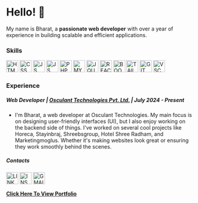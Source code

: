 

# Hello! :wave:

My name is Bharat, a **passionate web developer** with over a year of experience in building scalable and efficient applications.

### Skills

<img src="https://camo.githubusercontent.com/75ab5b636232fd92b8985580ab14beba71b66da93c3ee31059ae89011a0c3c68/68747470733a2f2f696d672e69636f6e73382e636f6d2f636f6c6f722f3234302f3030303030302f68746d6c2d352e706e67" alt="HTML" width="32" height="32"> 
<img src="https://camo.githubusercontent.com/c2ae7e98c2fcb10a72e2955efaf601b4c49b91270c77fd725225fd1e4a56ace3/68747470733a2f2f696d672e69636f6e73382e636f6d2f636f6c6f722f3234302f3030303030302f637373332e706e67" alt="CSS" width="32" height="32"> 
<img src="https://camo.githubusercontent.com/3dab5bb375d7031a79075e40135fae072a49743ac84fc31cc4c05afaf492d76c/68747470733a2f2f696d672e69636f6e73382e636f6d2f636f6c6f722f3234302f3030303030302f6a6176617363726970742e706e67" alt="JS" width="32" height="32"> 
<img src="https://i.pinimg.com/736x/ee/f9/cc/eef9cc31640aa9fa8790c8a4d02718e3.jpg" alt="JS" width="32" height="32"> 
<img src="https://cdn-icons-png.flaticon.com/512/5968/5968332.png" alt="PHP" width="32" height="32"> <img src="https://img.icons8.com/?size=256&id=UFXRpPFebwa2&format=png" alt="MYSQL" width="32" height="32"> <img src="https://cdn.iconscout.com/icon/free/png-256/free-jquery-3628863-3030003.png?f=webp&w=256" alt="JQUERY" width="32" height="32">  <img src="https://cdn0.iconfinder.com/data/icons/logos-brands-in-colors/128/react_color-512.png" alt="REACT" width="32" height="32"> <img src="https://img.icons8.com/?size=256&id=PndQWK6M1Hjo&format=png" alt="BOOTSTRAP" width="32" height="32"> <img src="https://img.icons8.com/?size=256&id=4PiNHtUJVbLs&format=png" alt="TAILWINDCSS" width="32" height="32"> <img src="https://img.icons8.com/?size=256&id=20906&format=png" alt="GIT" width="32" height="32"> <img src="https://img.icons8.com/?size=256&id=9OGIyU8hrxW5&format=png" alt="VSCODE" width="32" height="32">

### Experience

##### Web Developer | [Osculant Technologies Pvt. Ltd.](https://osculant.in/) | July 2024 - Present

- I'm Bharat, a web developer at Osculant Technologies. My main focus is on designing user-friendly interfaces (UI), but I also enjoy working on the backend side of things. I've worked on several cool projects like Horeca, Stayinbraj, Shreebsgroup, Hotel Shree Radham, and Marketingmoglus. Whether it's making websites look great or ensuring they work smoothly behind the scenes.

##### Contacts

[<img src="https://img.icons8.com/?size=256&id=xuvGCOXi8Wyg&format=png" alt="LINKEDIN" width="32" height="32">](https://www.linkedin.com/in/bharat-s8533/) [<img src="https://img.icons8.com/?size=256&id=Xy10Jcu1L2Su&format=png" alt="INSTAGRAM" width="32" height="32">](https://www.instagram.com/imbharat001/) [<img src="https://img.icons8.com/?size=256&id=P7UIlhbpWzZm&format=png" alt="GMAIL" width="32" height="32">](mailto:bharatsharma853399@gmail.com)

**[Click Here To View Portfolio](https://bharatsharma.vercel.app/)**
